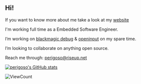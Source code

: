 
## Hi!

If you want to know more about me take a look at my [website](https://perigoso.github.io/)


I'm working full time as a Embedded Software Engineer.

I’m working on [blackmagic debug](https://github.com/blackmagic-debug/blackmagic) & [openinput](https://openinput.readthedocs.io) on my spare time.

I’m looking to collaborate on anything open source.

Reach me through: perigoso@riseup.net

[![perigoso's GitHub stats](https://github-readme-stats.vercel.app/api?username=perigoso&count_private=true&show_icons=true&theme=transparent&title_color=a6e3a1&text_color=89b4fa&icon_color=eba0ac&hide_border=true)](https://github.com/anuraghazra/github-readme-stats)

![ViewCount](https://views.whatilearened.today/views/github/perigoso/perigoso.svg?cache=remove)
